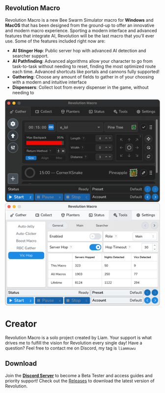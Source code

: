 ## Revolution Macro

Revolution Macro is a new Bee Swarm Simulator macro for **Windows** and **MacOS** that has been designed from the ground-up to offer an innovative and modern macro experience.
Sporting a modern interface and advanced features that integrate AI, Revolution will be the last macro that you'll ever use. Some of the features included right now are:

* **AI Stinger Hop**: Public server hop with advanced AI detection and searcher support.
* **AI Pathfinding**: Advanced algorithms allow your character to go from task-to-task without needing to reset, finding the most optimized route each time. Advanced shortcuts like portals and cannons fully supported!
* **Gathering**: Choose any amount of fields to gather in of your choosing with a modern and intuitive interface
* **Dispensers**: Collect loot from every dispenser in the game, without needing to

<p align="center">
  <img src="images/demo_1.png" width="600" />
  <img src="images/demo_2.png" width="600" />
</p>


# Creator

Revolution Macro is a solo project created by Liam. Your support is what drives me to fulfill the vision for Revolution every single day! Have a question? Feel free to contact me on Discord, my tag is `liammuwu`

## Download

Join the [**Discord Server**](https://discord.gg/HDJk6aEyt4) to become a Beta Tester and access guides and priority support! Check out the [Releases](https://github.com/nosyliam/revolution-macro/releases) to download the latest version of Revolution.